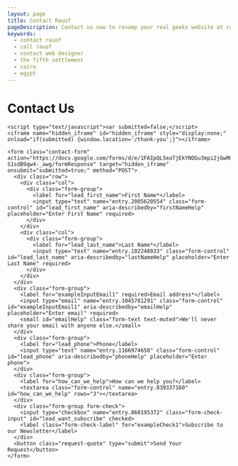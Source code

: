 ```yaml
---
layout: page
title: Contact Rauof
pageDescription: Contact us now to revamp your real geeks website at rauof@rauof.com
keywords:
  - contact rauof
  - call rauof
  - contact web designer
  - the fifth settlement
  - cairo
  - egypt
---
```



<div id="contact-us">
  <h1>Contact Us</h1>
  <div class="container">

    <script type="text/javascript">var submitted=false;</script>
    <iframe name="hidden_iframe" id="hidden_iframe" style="display:none;"
    onload="if(submitted) {window.location='/thank-you';}"></iframe>

    <form class="contact-form" action="https://docs.google.com/forms/d/e/1FAIpQLSeaTjEkYNOGu3mpi2jGwRKos0_1u1P25rS-S1sdB9qw4-_awg/formResponse" target="hidden_iframe" onsubmit="submitted=true;" method="POST">
      <div class="row">
        <div class="col">
          <div class="form-group">
            <label for="lead_first_name">First Name*</label>
            <input type="text" name="entry.2005620554" class="form-control" id="lead_first_name" aria-describedby="firstNameHelp" placeholder="Enter First Name" required>
          </div>
        </div>
        <div class="col">
          <div class="form-group">
            <label for="lead_last_name">Last Name*</label>
            <input type="text" name="entry.102248033" class="form-control" id="lead_last_name" aria-describedby="lastNameHelp" placeholder="Enter Last Name" required>
          </div>
        </div>
      </div>
      <div class="form-group">
        <label for="exampleInputEmail1" required>Email address*</label>
        <input type="email" name="entry.1045781291" class="form-control" id="exampleInputEmail1" aria-describedby="emailHelp" placeholder="Enter email" required>
        <small id="emailHelp" class="form-text text-muted">We'll never share your email with anyone else.</small>
      </div>
      <div class="form-group">
        <label for="lead_phone">Phone</label>
        <input type="text" name="entry.1166974658" class="form-control" id="lead_phone" aria-describedby="phoneHelp" placeholder="Enter phone">
      </div>
      <div class="form-group">
        <label for="how_can_we_help">How can we help you?</label>
        <textarea class="form-control" name="entry.839337160" id="how_can_we_help" rows="3"></textarea>
      </div>
      <div class="form-group form-check">
        <input type="checkbox" name="entry.860195372" class="form-check-input" id="lead_want_subscribe" checked>
        <label class="form-check-label" for="exampleCheck1">Subscribe to our Newsletter</label>
      </div>
      <button class="request-quote" type="submit">Send Your Request</button>
    </form>
  </div>
</div>

